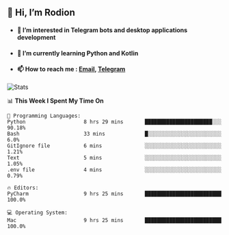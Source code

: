 ## 👋 Hi, I’m Rodion
- #### 👀 I’m interested in Telegram bots and desktop applications development
- #### 🌱 I’m currently learning Python and Kotlin
- #### 📫 How to reach me : [Email](mailto:me@lavn.ml), [Telegram](https://t.me/fast_geek)

![Stats](https://github-readme-stats.vercel.app/api?username=fast-geek&show_icons=true&theme=github_dark&hide_border=true&hide=issues&count_private=true&layout=compact)


<!--START_SECTION:waka-->
📊 **This Week I Spent My Time On** 

```text
💬 Programming Languages: 
Python                   8 hrs 29 mins       ██████████████████████░░░   90.18% 
Bash                     33 mins             █░░░░░░░░░░░░░░░░░░░░░░░░   6.0% 
GitIgnore file           6 mins              ░░░░░░░░░░░░░░░░░░░░░░░░░   1.21% 
Text                     5 mins              ░░░░░░░░░░░░░░░░░░░░░░░░░   1.05% 
.env file                4 mins              ░░░░░░░░░░░░░░░░░░░░░░░░░   0.79%

🔥 Editors: 
PyCharm                  9 hrs 25 mins       █████████████████████████   100.0%

💻 Operating System: 
Mac                      9 hrs 25 mins       █████████████████████████   100.0%

```


<!--END_SECTION:waka-->
